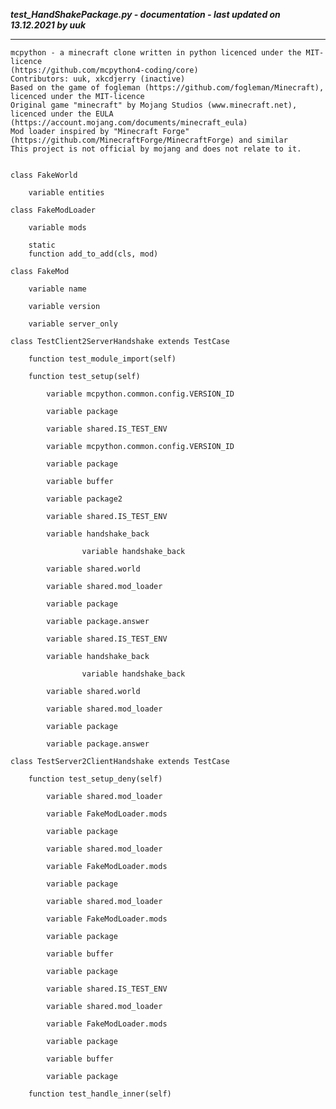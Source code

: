 ***test_HandShakePackage.py - documentation - last updated on 13.12.2021 by uuk***
___

    mcpython - a minecraft clone written in python licenced under the MIT-licence 
    (https://github.com/mcpython4-coding/core)
    Contributors: uuk, xkcdjerry (inactive)
    Based on the game of fogleman (https://github.com/fogleman/Minecraft), licenced under the MIT-licence
    Original game "minecraft" by Mojang Studios (www.minecraft.net), licenced under the EULA
    (https://account.mojang.com/documents/minecraft_eula)
    Mod loader inspired by "Minecraft Forge" (https://github.com/MinecraftForge/MinecraftForge) and similar
    This project is not official by mojang and does not relate to it.


    class FakeWorld

        variable entities

    class FakeModLoader

        variable mods

        static
        function add_to_add(cls, mod)

    class FakeMod

        variable name

        variable version

        variable server_only

    class TestClient2ServerHandshake extends TestCase

        function test_module_import(self)

        function test_setup(self)

            variable mcpython.common.config.VERSION_ID

            variable package

            variable shared.IS_TEST_ENV

            variable mcpython.common.config.VERSION_ID

            variable package

            variable buffer

            variable package2

            variable shared.IS_TEST_ENV

            variable handshake_back

                    variable handshake_back

            variable shared.world

            variable shared.mod_loader

            variable package

            variable package.answer

            variable shared.IS_TEST_ENV

            variable handshake_back

                    variable handshake_back

            variable shared.world

            variable shared.mod_loader

            variable package

            variable package.answer

    class TestServer2ClientHandshake extends TestCase

        function test_setup_deny(self)

            variable shared.mod_loader

            variable FakeModLoader.mods

            variable package

            variable shared.mod_loader

            variable FakeModLoader.mods

            variable package

            variable shared.mod_loader

            variable FakeModLoader.mods

            variable package

            variable buffer

            variable package

            variable shared.IS_TEST_ENV

            variable shared.mod_loader

            variable FakeModLoader.mods

            variable package

            variable buffer

            variable package

        function test_handle_inner(self)